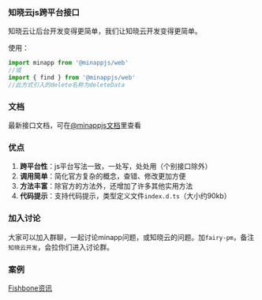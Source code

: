 
  <!--
 * @Author: your name
 * @Date: 2020-01-29 11:37:27
 * @LastEditTime: 2020-05-27 12:25:06
 * @LastEditors: Please set LastEditors
 * @Description: In User Settings Edit
 * @FilePath: /minapp-fetch/README.md
 -->

### 知晓云js跨平台接口     
   
知晓云让后台开发变得更简单，我们让知晓云开发变得更简单。  
    
使用：  
```js
import minapp from '@minappjs/web'
//或
import { find } from '@minappjs/web'
//此方式引入的delete名称为deleteData
```  
  
### 文档  
最新接口文档，可在[@minappjs文档](https://wefishbone.com/detail/5ec2781dc66ab4461293c8ea)里查看  
  
### 优点  
1. **跨平台性**：js平台写法一致，一处写，处处用（个别接口除外） 
2. **调用简单**：简化官方复杂的概念，查错、修改更加方便  
3. **方法丰富**：除官方的方法外，还增加了许多其他实用方法  
4. **代码提示**：支持代码提示，类型定义文件`index.d.ts`（大小约90kb）  


      
### 加入讨论  
大家可以加入群聊，一起讨论minapp问题，或知晓云的问题。加`fairy-pm`，备注`知晓云开发`，会拉你们进入讨论群。  
  
   
### 案例    
[Fishbone资讯](https://wefishbone.com)
  
  